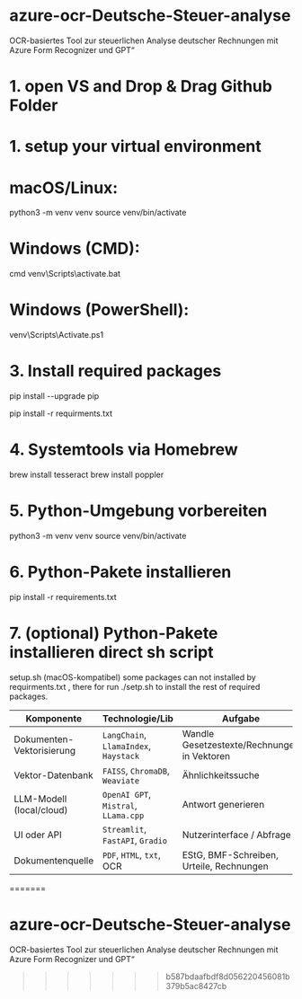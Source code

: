 # azure-ocr-Deutsche-Steuer-analyse
OCR-basiertes Tool zur steuerlichen Analyse deutscher Rechnungen mit Azure Form Recognizer und GPT“

# 1. open VS and Drop & Drag Github Folder

# 1. setup your virtual environment
# macOS/Linux:
python3 -m venv venv
source venv/bin/activate
# Windows (CMD):
cmd
venv\Scripts\activate.bat
# Windows (PowerShell):
venv\Scripts\Activate.ps1

# 3. Install required packages
pip install --upgrade pip

pip install -r requirments.txt

# 4. Systemtools via Homebrew
brew install tesseract
brew install poppler

# 5. Python-Umgebung vorbereiten
python3 -m venv venv
source venv/bin/activate

# 6. Python-Pakete installieren
pip install -r requirements.txt

# 7. (optional) Python-Pakete installieren direct sh script
setup.sh (macOS-kompatibel) some packages can not installed by requirments.txt , there for run ./setp.sh to install the rest of required packages.  

| Komponente                | Technologie/Lib                       | Aufgabe                                     |
| ------------------------- | ------------------------------------- | ------------------------------------------- |
| Dokumenten-Vektorisierung | `LangChain`, `LlamaIndex`, `Haystack` | Wandle Gesetzestexte/Rechnungen in Vektoren |
| Vektor-Datenbank          | `FAISS`, `ChromaDB`, `Weaviate`       | Ähnlichkeitssuche                           |
| LLM-Modell (local/cloud)  | `OpenAI GPT`, `Mistral`, `LLama.cpp`  | Antwort generieren                          |
| UI oder API               | `Streamlit`, `FastAPI`, `Gradio`      | Nutzerinterface / Abfrage                   |
| Dokumentenquelle          | `PDF`, `HTML`, `txt`, OCR             | EStG, BMF-Schreiben, Urteile, Rechnungen    |
=======
# azure-ocr-Deutsche-Steuer-analyse
OCR-basiertes Tool zur steuerlichen Analyse deutscher Rechnungen mit Azure Form Recognizer und GPT“
>>>>>>> b587bdaafbdf8d056220456081b379b5ac8427cb
